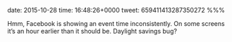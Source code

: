 date: 2015-10-28
time: 16:48:26+0000
tweet: 659411413287350272
%%%

Hmm, Facebook is showing an event time inconsistently. On some screens it’s an hour earlier than it should be. Daylight savings bug?
